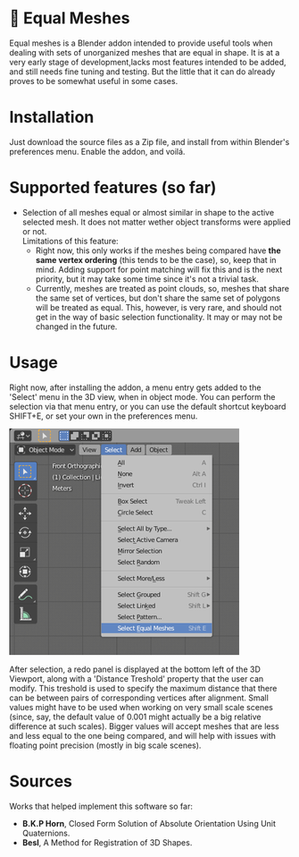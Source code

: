 # :hammer: Equal Meshes
Equal meshes is a Blender addon intended to provide useful tools when dealing with sets of unorganized meshes that are equal in shape.
It is at a very early stage of development,lacks most features intended to be added, and still needs fine tuning and testing. But the little that it can do already proves to be somewhat useful in some cases.

# Installation
Just download the source files as a Zip file, and install from within Blender's preferences menu. Enable the addon, and voilá.

# Supported features (so far)
* Selection of all meshes equal or almost similar in shape to the active selected mesh. It does not matter wether object transforms were applied or not.  
  Limitations of this feature:
  * Right now, this only works if the meshes being compared have **the same vertex ordering** (this tends to be the case), so, keep that in mind. Adding support for point matching will fix this and is the next priority, but it may take some time since it's not a trivial task.
  * Currently, meshes are treated as point clouds, so, meshes that share the same set of vertices, but don't share the same set of polygons will be treated as equal. This, however, is very rare, and should not get in the way of basic selection functionality. It may or may not be changed in the future.
# Usage
Right now, after installing the addon, a menu entry gets added to the 'Select' menu in the 3D view, when in object mode. You can perform the selection via that menu entry, or you can use the default shortcut keyboard SHIFT+E, or set your own in the preferences menu.  

![alt text](https://github.com/nachgsanchez/equalmeshes/blob/master/images/menu_entry.png?raw=true)
  
After selection, a redo panel is displayed at the bottom left of the 3D Viewport, along with a 'Distance Treshold' property that the user can modify. This treshold  is used to specify the maximum distance that there can be between pairs of corresponding vertices after alignment. Small values might have to be used when working on very small scale scenes (since, say, the default value of 0.001 might actually be a big relative difference at such scales). Bigger values will accept meshes that are less and less equal to the one being compared, and will help with issues with floating point precision (mostly in big scale scenes).

# Sources
Works that helped implement this software so far:
  * **B.K.P Horn**, Closed Form Solution of Absolute Orientation Using Unit Quaternions.
  * **Besl**, A Method for Registration of 3D Shapes.
